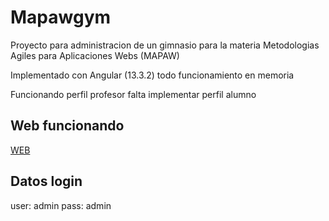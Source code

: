 # Mapawgym

Proyecto para administracion de un gimnasio para la materia Metodologias Agiles para Aplicaciones Webs (MAPAW) 

Implementado con Angular (13.3.2) todo funcionamiento en memoria

Funcionando perfil profesor falta implementar perfil alumno 


## Web funcionando

[WEB](https://averge.github.io/MAPAW-front/)

## Datos login

user: admin
pass: admin

